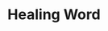 ---
title: "Healing Word"
permalink: /spells/healing-word/
tags:
  - Spell
available_for:
  - Bard
  - Cleric
  - Druid
level: "1st Level"
school: "Evocation"
range: "60 ft"
comp:
  - V
cast_time: "1 Bonus Action"
description: |
  A creature of your choice that you can see within range regains hit points equal to 1d4 + your spellcasting ability modifier. This spell has no effect on undead or constructs.

  **At higher levels.** When you cast this spell using a spell slot of 2nd level or higher, the healing increases by 1d4 for each slot level above 1st.
excerpt: "A creature of your choice that you can see within range regains hit points equal to 1d4 + your spellcasting ability modifier."
source: "Basic Rules"
---